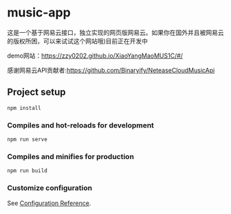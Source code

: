 # music-app
这是一个基于网易云接口，独立实现的网页版网易云。如果你在国外并且被网易云的版权所困，可以来试试这个网站哦)目前正在开发中

demo网站：https://zzy0202.github.io/XiaoYangMaoMUS1C/#/

感谢网易云API贡献者:https://github.com/Binaryify/NeteaseCloudMusicApi

## Project setup
```
npm install
```

### Compiles and hot-reloads for development
```
npm run serve
```

### Compiles and minifies for production
```
npm run build
```

### Customize configuration
See [Configuration Reference](https://cli.vuejs.org/config/).
